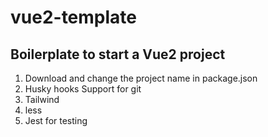 # vue2-template

## Boilerplate to start a Vue2 project

1. Download and change the project name in package.json
2. Husky hooks Support for git
3. Tailwind
4. less 
5. Jest for testing
